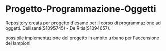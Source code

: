 # Progetto-Programmazione-Oggetti
Repository creata per progetto d'esame per il corso di programmazione ad oggetti. Dellisanti(S1095745) - De Ritis(S1094657).

possibile implementazione del progetto in ambito urbano per l'accensione dei lampioni
